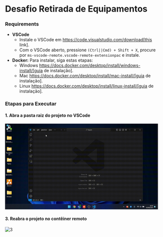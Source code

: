# Desafio Retirada de Equipamentos
### Requirements
- **VSCode** 
    - Instale o VSCode em https://code.visualstudio.com/download[this link].
    - Com o VSCode aberto, pressione `(Ctrl||Cmd) + Shift + X`, procure por `ms-vscode-remote.vscode-remote-extensionpac` e instale.
- **Docker:** Para instalar, siga estas etapas:
    - Windows https://docs.docker.com/desktop/install/windows-install/[guia de instalação].
    - Mac https://docs.docker.com/desktop/install/mac-install/[guia de instalação].
    - Linux https://docs.docker.com/desktop/install/linux-install/[guia de instalação].

### Etapas para Executar
#### 1. Abra a pasta raiz do projeto no VSCode
![1](resources/docs/readme/open.gif)
#### 3. Reabra o projeto no contêiner remoto
![3](resources/docs/readme/remote.gif)
